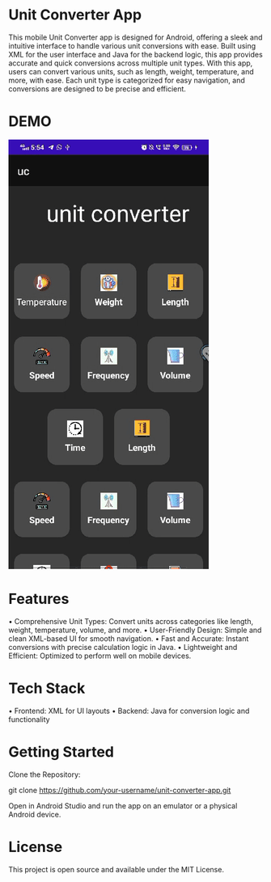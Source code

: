 # Unit Converter App
This mobile Unit Converter app is designed for Android, offering a sleek and intuitive interface to handle various unit conversions with ease. Built using XML for the user interface and Java for the backend logic, this app provides accurate and quick conversions across multiple unit types. With this app, users can convert various units, such as length, weight, temperature, and more, with ease. Each unit type is categorized for easy navigation, and conversions are designed to be precise and efficient.

# DEMO
![Demo Video](demo.gif)

# Features
• Comprehensive Unit Types: Convert units across categories like length, weight, temperature, volume, and more.
• User-Friendly Design: Simple and clean XML-based UI for smooth navigation.
• Fast and Accurate: Instant conversions with precise calculation logic in Java.
• Lightweight and Efficient: Optimized to perform well on mobile devices.

# Tech Stack
• Frontend: XML for UI layouts
• Backend: Java for conversion logic and functionality

# Getting Started
Clone the Repository:

git clone https://github.com/your-username/unit-converter-app.git

Open in Android Studio and run the app on an emulator or a physical Android device.


# License
This project is open source and available under the MIT License.
